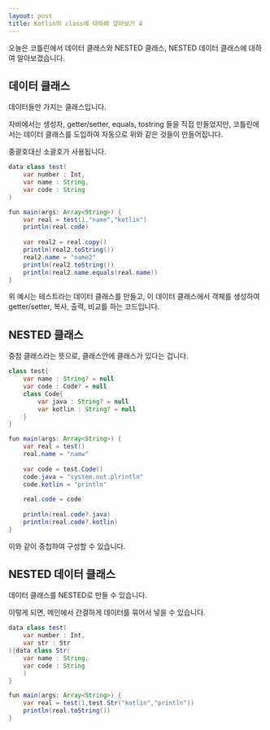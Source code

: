 ```yaml
---
layout: post
title: Kotlin의 class에 대하여 알아보기 4
---
```


오늘은 코틀린에서 데이터 클래스와 NESTED 클래스, NESTED 데이터 클래스에 대하여 알아보겠습니다.

## 데이터 클래스

데이터들만 가지는 클래스입니다.

자바에서는 생성자, getter/setter, equals, tostring 들을 직접 만들었지만, 코틀린에서는 데이터 클래스를 도입하여 자동으로 위와 같은 것들이 만들어집니다.

중괄호대신 소괄호가 사용됩니다.

```java
data class test(
    var number : Int,
    var name : String,
    var code : String
)

fun main(args: Array<String>) {
    var real = test(1,"name","kotlin")
    println(real.code)
    
    var real2 = real.copy()
    println(real2.toString())
    real2.name = "name2"
    println(real2.toString())
    println(real2.name.equals(real.name))
}
```

위 예시는 테스트라는 데이터 클래스를 만들고, 이 데이터 클래스에서 객체를 생성하여 getter/setter, 복사, 출력, 비교를 하는 코드입니다.

## NESTED 클래스

중첨 클래스라는 뜻으로, 클래스안에 클래스가 있다는 겁니다.

```java
class test{
    var name : String? = null
    var code : Code? = null
    class Code{
        var java : String? = null
        var kotlin : String? = null
    }
}

fun main(args: Array<String>) {
    var real = test()
    real.name = "namw"
    
    var code = test.Code()
    code.java = "system.out.plrintln"
    code.kotlin = "println"
    
    real.code = code
    
    println(real.code?.java)
    println(real.code?.kotlin)
}
```

이와 같이 중첩하여 구성할 수 있습니다.

## NESTED 데이터 클래스

데이터 클래스를 NESTED로 만들 수 있습니다.

이렇게 되면, 메인에서 간결하게 데이터를 묶어서 넣을 수 있습니다.

```java
data class test(
    var number : Int,
    var str : Str
){data class Str(
    var name : String,
    var code : String
	)
}

fun main(args: Array<String>) {
    var real = test(1,test.Str("kotlin","println"))
    println(real.toString())
}
```